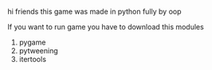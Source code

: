 hi friends this game was made in python fully by oop

If you want to run game you have to download this modules
1. pygame
2. pytweening
3. itertools

